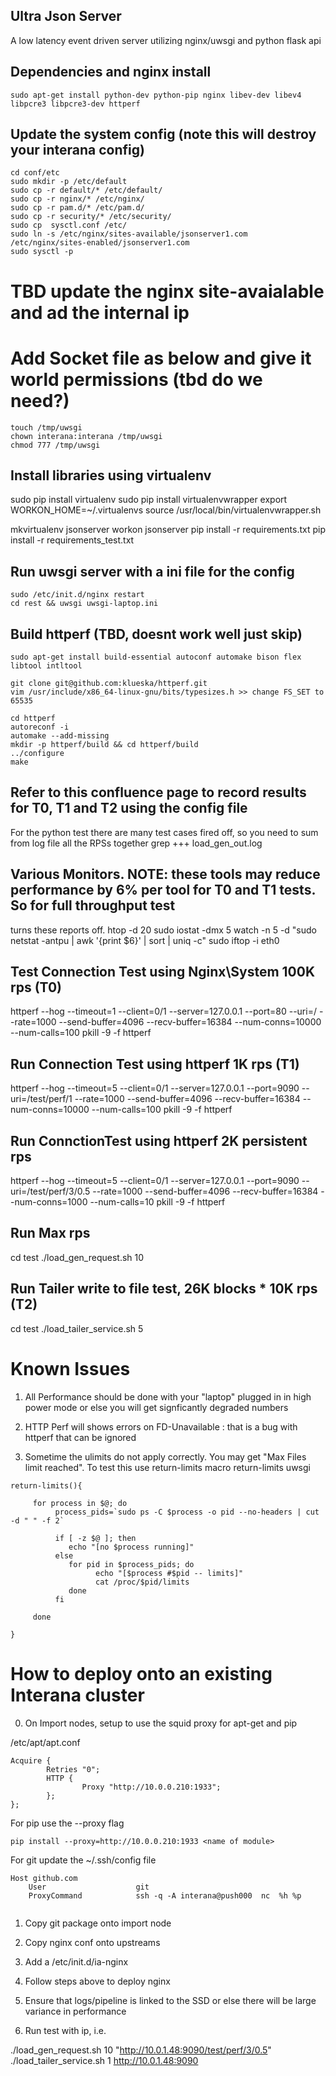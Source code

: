 ## Ultra Json Server

A low latency event driven server utilizing nginx/uwsgi and python flask api

## Dependencies and nginx install
```
sudo apt-get install python-dev python-pip nginx libev-dev libev4 libpcre3 libpcre3-dev httperf
```

## Update the system config (note this will destroy your interana config)

```
cd conf/etc
sudo mkdir -p /etc/default
sudo cp -r default/* /etc/default/
sudo cp -r nginx/* /etc/nginx/
sudo cp -r pam.d/* /etc/pam.d/
sudo cp -r security/* /etc/security/
sudo cp  sysctl.conf /etc/
sudo ln -s /etc/nginx/sites-available/jsonserver1.com /etc/nginx/sites-enabled/jsonserver1.com
sudo sysctl -p
```

# TBD update the nginx site-avaialable and ad the internal ip


# Add Socket file as below and give it world permissions (tbd do we need?)
```
touch /tmp/uwsgi
chown interana:interana /tmp/uwsgi
chmod 777 /tmp/uwsgi
```

## Install libraries using virtualenv

sudo pip install virtualenv
sudo pip install virtualenvwrapper
export WORKON_HOME=~/.virtualenvs
source /usr/local/bin/virtualenvwrapper.sh

mkvirtualenv jsonserver
workon jsonserver
pip install -r requirements.txt
pip install -r requirements_test.txt

## Run uwsgi server with a ini file for the config
```
sudo /etc/init.d/nginx restart
cd rest && uwsgi uwsgi-laptop.ini
```

## Build httperf (TBD, doesnt work well just skip)
```
sudo apt-get install build-essential autoconf automake bison flex libtool intltool

git clone git@github.com:klueska/httperf.git
vim /usr/include/x86_64-linux-gnu/bits/typesizes.h >> change FS_SET to 65535

cd httperf
autoreconf -i
automake --add-missing
mkdir -p httperf/build && cd httperf/build
../configure
make
```

## Refer to this confluence page to record results for T0, T1 and T2 using the config file
For the python test there are many test cases fired off, so you need to sum from log file all the RPSs together
grep +++ load_gen_out.log

## Various Monitors.  NOTE: these tools may reduce performance by 6% per tool for T0 and T1 tests.  So for full throughput test
turns these reports off.
htop -d 20
sudo iostat -dmx 5
watch -n 5 -d "sudo netstat -antpu | awk '{print \$6}' | sort | uniq -c"
sudo iftop -i eth0




## Test Connection Test using Nginx\System 100K rps (T0)
httperf --hog --timeout=1 --client=0/1 --server=127.0.0.1 --port=80 --uri=/ --rate=1000 --send-buffer=4096 --recv-buffer=16384 --num-conns=10000 --num-calls=100
pkill -9 -f httperf

## Run Connection Test using httperf 1K rps (T1)
httperf --hog --timeout=5 --client=0/1 --server=127.0.0.1 --port=9090 --uri=/test/perf/1 --rate=1000 --send-buffer=4096 --recv-buffer=16384 --num-conns=10000 --num-calls=100
pkill -9 -f httperf


## Run ConnctionTest using httperf 2K persistent rps
httperf --hog --timeout=5 --client=0/1 --server=127.0.0.1 --port=9090 --uri=/test/perf/3/0.5 --rate=1000 --send-buffer=4096 --recv-buffer=16384 --num-conns=1000 --num-calls=10
pkill -9 -f httperf


## Run Max rps
cd test
./load_gen_request.sh 10



## Run Tailer write to file test, 26K blocks * 10K rps (T2)
cd test
./load_tailer_service.sh 5


# Known Issues


1) All Performance should be done with your "laptop" plugged in in high power mode or else you will get signficantly degraded numbers

2) HTTP Perf will shows errors on FD-Unavailable : that is a bug with httperf that can be ignored

3) Sometime the ulimits do not apply correctly.  You may get "Max Files limit reached". To test this use return-limits macro
return-limits uwsgi

```
return-limits(){

     for process in $@; do
          process_pids=`sudo ps -C $process -o pid --no-headers | cut -d " " -f 2`

          if [ -z $@ ]; then
             echo "[no $process running]"
          else
             for pid in $process_pids; do
                   echo "[$process #$pid -- limits]"
                   cat /proc/$pid/limits
             done
          fi

     done

}
```

# How to deploy onto an existing Interana cluster

0) On Import nodes, setup to use the squid proxy for apt-get and pip

/etc/apt/apt.conf
```
Acquire {
        Retries "0";
        HTTP {
                Proxy "http://10.0.0.210:1933";
        };
};
```

For pip use the --proxy flag
```
pip install --proxy=http://10.0.0.210:1933 <name of module>
```
                                                                                                                                                                                       
For git update the ~/.ssh/config file
```
Host github.com
    User                    git
    ProxyCommand            ssh -q -A interana@push000  nc  %h %p
                                                                   
```                    


1) Copy git package onto import node

2) Copy nginx conf onto upstreams

3) Add a /etc/init.d/ia-nginx

4) Follow steps above to deploy nginx

5) Ensure that logs/pipeline is linked to the SSD or else there will be large variance in performance

6) Run test with ip, i.e.

./load_gen_request.sh 10 "http://10.0.1.48:9090/test/perf/3/0.5"
./load_tailer_service.sh 1 http://10.0.1.48:9090



